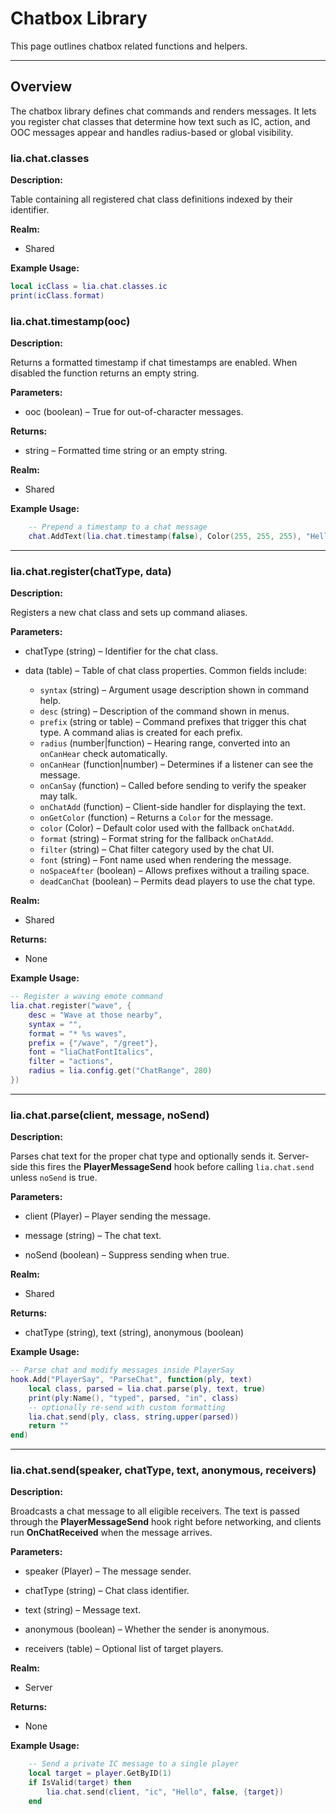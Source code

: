 # Chatbox Library

This page outlines chatbox related functions and helpers.

---

## Overview

The chatbox library defines chat commands and renders messages. It lets you
register chat classes that determine how text such as IC, action, and OOC
messages appear and handles radius-based or global visibility.

### lia.chat.classes

**Description:**

Table containing all registered chat class definitions indexed by their
identifier.

**Realm:**

* Shared

**Example Usage:**

```lua
local icClass = lia.chat.classes.ic
print(icClass.format)
```

### lia.chat.timestamp(ooc)

**Description:**

Returns a formatted timestamp if chat timestamps are enabled. When disabled the
function returns an empty string.

**Parameters:**

* ooc (boolean) – True for out-of-character messages.


**Returns:**

* string – Formatted time string or an empty string.


**Realm:**

* Shared


**Example Usage:**

```lua
    -- Prepend a timestamp to a chat message
    chat.AddText(lia.chat.timestamp(false), Color(255, 255, 255), "Hello!")
```

---

### lia.chat.register(chatType, data)

**Description:**

Registers a new chat class and sets up command aliases.

**Parameters:**

* chatType (string) – Identifier for the chat class.


* data (table) – Table of chat class properties.
  Common fields include:
  - `syntax` (string) – Argument usage description shown in command help.
  - `desc` (string) – Description of the command shown in menus.
  - `prefix` (string or table) – Command prefixes that trigger this chat type.
    A command alias is created for each prefix.
  - `radius` (number|function) – Hearing range, converted into an `onCanHear`
    check automatically.
  - `onCanHear` (function|number) – Determines if a listener can see the
    message.
  - `onCanSay` (function) – Called before sending to verify the speaker may
    talk.
  - `onChatAdd` (function) – Client-side handler for displaying the text.
  - `onGetColor` (function) – Returns a `Color` for the message.
  - `color` (Color) – Default color used with the fallback `onChatAdd`.
  - `format` (string) – Format string for the fallback `onChatAdd`.
  - `filter` (string) – Chat filter category used by the chat UI.
  - `font` (string) – Font name used when rendering the message.
  - `noSpaceAfter` (boolean) – Allows prefixes without a trailing space.
  - `deadCanChat` (boolean) – Permits dead players to use the chat type.


**Realm:**

* Shared


**Returns:**

* None


**Example Usage:**

```lua
-- Register a waving emote command
lia.chat.register("wave", {
    desc = "Wave at those nearby",
    syntax = "",
    format = "* %s waves",
    prefix = {"/wave", "/greet"},
    font = "liaChatFontItalics",
    filter = "actions",
    radius = lia.config.get("ChatRange", 280)
})
```

---

### lia.chat.parse(client, message, noSend)

**Description:**

Parses chat text for the proper chat type and optionally sends it.
Server-side this fires the **PlayerMessageSend** hook before calling
`lia.chat.send` unless `noSend` is true.

**Parameters:**

* client (Player) – Player sending the message.


* message (string) – The chat text.


* noSend (boolean) – Suppress sending when true.


**Realm:**

* Shared


**Returns:**

* chatType (string), text (string), anonymous (boolean)


**Example Usage:**

```lua
-- Parse chat and modify messages inside PlayerSay
hook.Add("PlayerSay", "ParseChat", function(ply, text)
    local class, parsed = lia.chat.parse(ply, text, true)
    print(ply:Name(), "typed", parsed, "in", class)
    -- optionally re-send with custom formatting
    lia.chat.send(ply, class, string.upper(parsed))
    return ""
end)
```

---

### lia.chat.send(speaker, chatType, text, anonymous, receivers)

**Description:**

Broadcasts a chat message to all eligible receivers. The text is passed through
the **PlayerMessageSend** hook right before networking, and clients run
**OnChatReceived** when the message arrives.

**Parameters:**

* speaker (Player) – The message sender.


* chatType (string) – Chat class identifier.


* text (string) – Message text.


* anonymous (boolean) – Whether the sender is anonymous.


* receivers (table) – Optional list of target players.


**Realm:**

* Server


**Returns:**

* None


**Example Usage:**

```lua
    -- Send a private IC message to a single player
    local target = player.GetByID(1)
    if IsValid(target) then
        lia.chat.send(client, "ic", "Hello", false, {target})
    end
```

